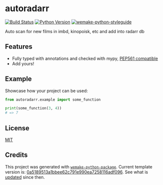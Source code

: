 # autoradarr

[![Build Status](https://github.com/miheevv/autoradarr/workflows/test/badge.svg?branch=main&event=push)](https://github.com/miheevv/autoradarr/actions?query=workflow%3Atest)
[![Python Version](https://img.shields.io/pypi/pyversions/autoradarr.svg)](https://pypi.org/project/autoradarr/)
[![wemake-python-styleguide](https://img.shields.io/badge/style-wemake-000000.svg)](https://github.com/wemake-services/wemake-python-styleguide)

Auto scan for new films in imbd, kinopoisk, etc and add into radarr db


## Features

- Fully typed with annotations and checked with mypy, [PEP561 compatible](https://www.python.org/dev/peps/pep-0561/)
- Add yours!

## Example

Showcase how your project can be used:

```python
from autoradarr.example import some_function

print(some_function(3, 4))
# => 7
```

## License

[MIT](https://github.com/miheevv/autoradarr/blob/master/LICENSE)


## Credits

This project was generated with [`wemake-python-package`](https://github.com/wemake-services/wemake-python-package). Current template version is: [0a5189513a1bbee62c791e990ea7258116adf096](https://github.com/wemake-services/wemake-python-package/tree/0a5189513a1bbee62c791e990ea7258116adf096). See what is [updated](https://github.com/wemake-services/wemake-python-package/compare/0a5189513a1bbee62c791e990ea7258116adf096...master) since then.
